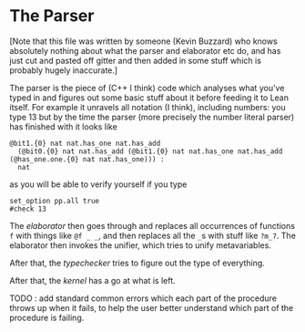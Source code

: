 # The Parser #

[Note that this file was written by someone (Kevin Buzzard) who knows absolutely nothing about what the parser and elaborator etc do, and has just cut and pasted off gitter and then added in some stuff which is probably hugely inaccurate.]

The parser is the piece of (C++ I think) code which analyses what you've typed in and figures out some basic stuff about it before feeding it to Lean itself. For example it unravels all notation (I think), including numbers: you type 13 but by the time the parser (more precisely the number literal parser) has finished with it looks like

```
@bit1.{0} nat nat.has_one nat.has_add
  (@bit0.{0} nat nat.has_add (@bit1.{0} nat nat.has_one nat.has_add (@has_one.one.{0} nat nat.has_one))) :
  nat
```

as you will be able to verify yourself if you type

```
set_option pp.all true
#check 13
```

The *elaborator* then goes through and replaces all occurrences of functions `f` with things like `@f _ _`, and then replaces all the `_`s with stuff like `?m_7`. The elaborator then invokes the unifier, which tries to unify metavariables.

After that, the *typechecker* tries to figure out the type of everything.

After that, the *kernel* has a go at what is left.


TODO : add standard common errors which each part of the procedure throws up when it fails, to help the user better understand which part of the procedure is failing.
